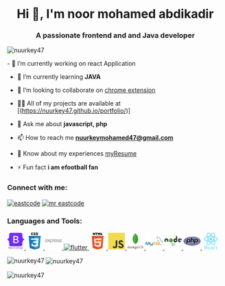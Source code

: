 
<h1 align="center">Hi 👋, I'm noor mohamed abdikadir</h1>
<h3 align="center">A passionate frontend  and  and Java developer</h3>

<p align="left"> <img src="https://komarev.com/ghpvc/?username=nuurkey47&label=Profile%20views&color=0e75b6&style=flat" alt="nuurkey47" /> </p>
- 🔭 I’m currently working on react Application

- 🌱 I’m currently learning **JAVA**

- 👯 I’m looking to collaborate on [chrome extension](##)

- 👨‍💻 All of my projects are available at [(https://nuurkey47.github.io/portfolio/)]

- 💬 Ask me about **javascript, php**

- 📫 How to reach me **nuurkeymohamed47@gmail.com**

- 📄 Know about my experiences [myResume](myResume)

- ⚡ Fun fact **i am efootball fan**

<h3 align="left">Connect with me:</h3>
<p align="left">
<a href="https://twitter.com/eastcode" target="blank"><img align="center" src="https://raw.githubusercontent.com/rahuldkjain/github-profile-readme-generator/master/src/images/icons/Social/twitter.svg" alt="eastcode" height="30" width="40" /></a>
<a href="https://linkedin.com/in/mr eastcode" target="blank"><img align="center" src="https://raw.githubusercontent.com/rahuldkjain/github-profile-readme-generator/master/src/images/icons/Social/linked-in-alt.svg" alt="mr eastcode" height="30" width="40" /></a>
</p>

<h3 align="left">Languages and Tools:</h3>
<p align="left"> <a href="https://getbootstrap.com" target="_blank" rel="noreferrer"> <img src="https://raw.githubusercontent.com/devicons/devicon/master/icons/bootstrap/bootstrap-plain-wordmark.svg" alt="bootstrap" width="40" height="40"/> </a> <a href="https://www.w3schools.com/css/" target="_blank" rel="noreferrer"> <img src="https://raw.githubusercontent.com/devicons/devicon/master/icons/css3/css3-original-wordmark.svg" alt="css3" width="40" height="40"/> </a> <a href="https://expressjs.com" target="_blank" rel="noreferrer"> <img src="https://raw.githubusercontent.com/devicons/devicon/master/icons/express/express-original-wordmark.svg" alt="express" width="40" height="40"/> </a> <a href="https://flutter.dev" target="_blank" rel="noreferrer"> <img src="https://www.vectorlogo.zone/logos/flutterio/flutterio-icon.svg" alt="flutter" width="40" height="40"/> </a> <a href="https://www.w3.org/html/" target="_blank" rel="noreferrer"> <img src="https://raw.githubusercontent.com/devicons/devicon/master/icons/html5/html5-original-wordmark.svg" alt="html5" width="40" height="40"/> </a> <a href="https://developer.mozilla.org/en-US/docs/Web/JavaScript" target="_blank" rel="noreferrer"> <img src="https://raw.githubusercontent.com/devicons/devicon/master/icons/javascript/javascript-original.svg" alt="javascript" width="40" height="40"/> </a> <a href="https://www.mongodb.com/" target="_blank" rel="noreferrer"> <img src="https://raw.githubusercontent.com/devicons/devicon/master/icons/mongodb/mongodb-original-wordmark.svg" alt="mongodb" width="40" height="40"/> </a> <a href="https://www.mysql.com/" target="_blank" rel="noreferrer"> <img src="https://raw.githubusercontent.com/devicons/devicon/master/icons/mysql/mysql-original-wordmark.svg" alt="mysql" width="40" height="40"/> </a> <a href="https://nodejs.org" target="_blank" rel="noreferrer"> <img src="https://raw.githubusercontent.com/devicons/devicon/master/icons/nodejs/nodejs-original-wordmark.svg" alt="nodejs" width="40" height="40"/> </a> <a href="https://www.php.net" target="_blank" rel="noreferrer"> <img src="https://raw.githubusercontent.com/devicons/devicon/master/icons/php/php-original.svg" alt="php" width="40" height="40"/> </a> <a href="https://reactjs.org/" target="_blank" rel="noreferrer"> <img src="https://raw.githubusercontent.com/devicons/devicon/master/icons/react/react-original-wordmark.svg" alt="react" width="40" height="40"/> </a> </p>

<p><img align="left" src="https://github-readme-stats.vercel.app/api/top-langs?username=nuurkey47&show_icons=true&locale=en&layout=compact" alt="nuurkey47" /></p>

<p>&nbsp;<img align="center" src="https://github-readme-stats.vercel.app/api?username=nuurkey47&show_icons=true&locale=en" alt="nuurkey47" /></p>

<p><img align="center" src="https://github-readme-streak-stats.herokuapp.com/?user=nuurkey47&" alt="nuurkey47" /></p>
